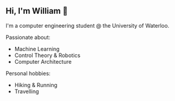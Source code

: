 ## Hi, I'm William 👋

I'm a computer engineering student @ the University of Waterloo.

Passionate about:
  - Machine Learning
  - Control Theory & Robotics
  - Computer Architecture

Personal hobbies:
  - Hiking & Running
  - Travelling

<!--
**WilliamZhang20/WilliamZhang20** is a ✨ _special_ ✨ repository because its `README.md` (this file) appears on your GitHub profile.

Here are some ideas to get you started:

- 🔭 I’m currently working on ...
- 🌱 I’m currently learning ...
- 👯 I’m looking to collaborate on ...
- 🤔 I’m looking for help with ...
- 💬 Ask me about ...
- 📫 How to reach me: ...
- 😄 Pronouns: ...
- ⚡ Fun fact: ...
-->
